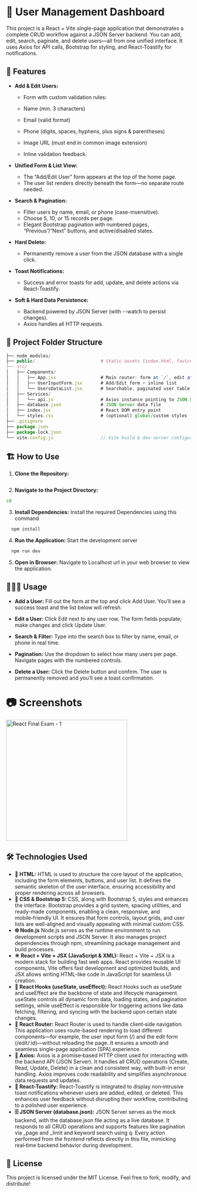 # 📌 User Management Dashboard

This project is a React + Vite single-page application that demonstrates a complete CRUD workflow against a JSON Server backend. You can add, edit, search, paginate, and delete users—all from one unified interface. It uses Axios for API calls, Bootstrap for styling, and React-Toastify for notifications.

## 🚀 Features

- **Add & Edit Users:**

  - Form with custom validation rules:

  - Name (min. 3 characters)
  - Email (valid format)
  - Phone (digits, spaces, hyphens, plus signs & parentheses)
  - Image URL (must end in common image extension)
  - Inline validation feedback.

- **Unified Form & List View:**

  - The “Add/Edit User” form appears at the top of the home page.
  - The user list renders directly beneath the form—no separate route needed.

- **Search & Pagination:**

  - Filter users by name, email, or phone (case-insensitive).
  - Choose 5, 10, or 15 records per page.
  - Elegant Bootstrap pagination with numbered pages, “Previous”/“Next” buttons, and active/disabled states.

- **Hard Delete:**

  - Permanently remove a user from the JSON database with a single click.

- **Toast Notifications:**

  - Success and error toasts for add, update, and delete actions via React-Toastify.

- **Soft & Hard Data Persistence:**
  - Backend powered by JSON Server (with --watch to persist changes).
  - Axios handles all HTTP requests.

## 📂 Project Folder Structure

```jsx
├── node_modules/
├── public/                         # Static assets (index.html, favicon)
├── src/
│   ├── Components/
│   │   ├── App.jsx                 # Main router: form at `/`, edit at `/edit/:id`
│   │   ├── UserInputForm.jsx       # Add/Edit form + inline list
│   │   └── UsersDataList.jsx       # Searchable, paginated user table
│   ├── Services/
│   │   └── api.js                  # Axios instance pointing to JSON Server
│   ├── database.json               # JSON Server data file
│   ├── index.jsx                   # React DOM entry point
│   └── styles.css                  # (optional) global/custom styles
├── .gitignore
├── package.json
├── package-lock.json
└── vite.config.js                  // Vite build & dev‑server configuration

```

## 🏗️ How to Use

1. **Clone the Repository:**

```bash

```

2. **Navigate to the Project Directory:**

```bash
cd
```

3. **Install Dependencies:**
   Install the required Dependencies using this command

```bash
  npm install
```

4. **Run the Application:**
   Start the development server

```bash
  npm run dev
```

5. **Open in Browser:**
   Navigate to Localhost url in your web browser to view the application.

## 👨🏼‍💻 Usage

- **Add a User:**
  Fill out the form at the top and click Add User. You’ll see a success toast and the list below will refresh.

- **Edit a User:**
  Click Edit next to any user row. The form fields populate; make changes and click Update User.

- **Search & Filter:**
  Type into the search box to filter by name, email, or phone in real time.

- **Pagination:**
  Use the dropdown to select how many users per page. Navigate pages with the numbered controls.

- **Delete a User:**
  Click the Delete button and confirm. The user is permanently removed and you’ll see a toast confirmation.

# 📷 Screenshots

<img width="330" alt="React Final Exam - 1" src="./src/Images/">

## 🛠️ Technologies Used

- **📄 HTML:**
  HTML is used to structure the core layout of the application, including the form elements, buttons, and user list. It defines the semantic skeleton of the user interface, ensuring accessibility and proper rendering across all browsers.
- **🎨 CSS & Bootstrap 5:**
  CSS, along with Bootstrap 5, styles and enhances the interface. Bootstrap provides a grid system, spacing utilities, and ready-made components, enabling a clean, responsive, and mobile‑friendly UI. It ensures that form controls, layout grids, and user lists are well-aligned and visually appealing with minimal custom CSS.
- **🌐 Node.js**
  Node.js serves as the runtime environment to run development scripts and JSON Server. It also manages project dependencies through npm, streamlining package management and build processes.
- **⚛️ React + Vite + JSX (JavaScript & XML):**
  React + Vite + JSX is a modern stack for building fast web apps. React provides reusable UI components, Vite offers fast development and optimized builds, and JSX allows writing HTML-like code in JavaScript for seamless UI creation.
- **🔁 React Hooks (useState, useEffect):**
  React Hooks such as useState and useEffect are the backbone of state and lifecycle management. useState controls all dynamic form data, loading states, and pagination settings, while useEffect is responsible for triggering actions like data fetching, filtering, and syncing with the backend upon certain state changes.
- **🧭 React Router:**
  React Router is used to handle client‑side navigation. This application uses route-based rendering to load different components—for example, the user input form (/) and the edit form (/edit/:id)—without reloading the page. It ensures a smooth and seamless single-page application (SPA) experience.
- **📡 Axios:**
  Axios is a promise‑based HTTP client used for interacting with the backend API (JSON Server). It handles all CRUD operations (Create, Read, Update, Delete) in a clean and consistent way, with built-in error handling. Axios improves code readability and simplifies asynchronous data requests and updates.
- **🔔 React-Toastify:**
  React-Toastify is integrated to display non‑intrusive toast notifications whenever users are added, edited, or deleted. This enhances user feedback without disrupting their workflow, contributing to a polished user experience.
- **🗄️ JSON Server (database.json):**
  JSON Server serves as the mock backend, with the database.json file acting as a live database. It responds to all CRUD operations and supports features like pagination via \_page and \_limit and keyword search using q. Every action performed from the frontend reflects directly in this file, mimicking real‑time backend behavior during development.

## 📜 License

This project is licensed under the MIT License.
Feel free to fork, modify, and distribute!
